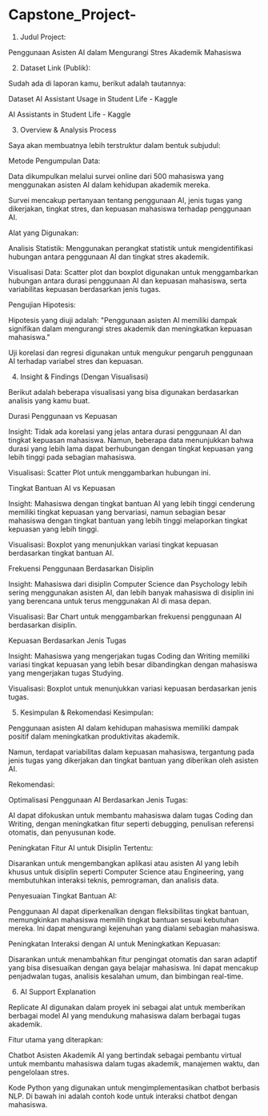 # Capstone_Project-

1. Judul Project:

Penggunaan Asisten AI dalam Mengurangi Stres Akademik Mahasiswa

2. Dataset Link (Publik):

Sudah ada di laporan kamu, berikut adalah tautannya:

Dataset AI Assistant Usage in Student Life - Kaggle

AI Assistants in Student Life - Kaggle

3. Overview & Analysis Process

Saya akan membuatnya lebih terstruktur dalam bentuk subjudul:

Metode Pengumpulan Data:

Data dikumpulkan melalui survei online dari 500 mahasiswa yang menggunakan asisten AI dalam kehidupan akademik mereka.

Survei mencakup pertanyaan tentang penggunaan AI, jenis tugas yang dikerjakan, tingkat stres, dan kepuasan mahasiswa terhadap penggunaan AI.

Alat yang Digunakan:

Analisis Statistik: Menggunakan perangkat statistik untuk mengidentifikasi hubungan antara penggunaan AI dan tingkat stres akademik.

Visualisasi Data: Scatter plot dan boxplot digunakan untuk menggambarkan hubungan antara durasi penggunaan AI dan kepuasan mahasiswa, serta variabilitas kepuasan berdasarkan jenis tugas.

Pengujian Hipotesis:

Hipotesis yang diuji adalah: "Penggunaan asisten AI memiliki dampak signifikan dalam mengurangi stres akademik dan meningkatkan kepuasan mahasiswa."

Uji korelasi dan regresi digunakan untuk mengukur pengaruh penggunaan AI terhadap variabel stres dan kepuasan.

4. Insight & Findings (Dengan Visualisasi)

Berikut adalah beberapa visualisasi yang bisa digunakan berdasarkan analisis yang kamu buat.

Durasi Penggunaan vs Kepuasan

Insight: Tidak ada korelasi yang jelas antara durasi penggunaan AI dan tingkat kepuasan mahasiswa. Namun, beberapa data menunjukkan bahwa durasi yang lebih lama dapat berhubungan dengan tingkat kepuasan yang lebih tinggi pada sebagian mahasiswa.

Visualisasi: Scatter Plot untuk menggambarkan hubungan ini.

Tingkat Bantuan AI vs Kepuasan

Insight: Mahasiswa dengan tingkat bantuan AI yang lebih tinggi cenderung memiliki tingkat kepuasan yang bervariasi, namun sebagian besar mahasiswa dengan tingkat bantuan yang lebih tinggi melaporkan tingkat kepuasan yang lebih tinggi.

Visualisasi: Boxplot yang menunjukkan variasi tingkat kepuasan berdasarkan tingkat bantuan AI.

Frekuensi Penggunaan Berdasarkan Disiplin

Insight: Mahasiswa dari disiplin Computer Science dan Psychology lebih sering menggunakan asisten AI, dan lebih banyak mahasiswa di disiplin ini yang berencana untuk terus menggunakan AI di masa depan.

Visualisasi: Bar Chart untuk menggambarkan frekuensi penggunaan AI berdasarkan disiplin.

Kepuasan Berdasarkan Jenis Tugas

Insight: Mahasiswa yang mengerjakan tugas Coding dan Writing memiliki variasi tingkat kepuasan yang lebih besar dibandingkan dengan mahasiswa yang mengerjakan tugas Studying.

Visualisasi: Boxplot untuk menunjukkan variasi kepuasan berdasarkan jenis tugas.

5. Kesimpulan & Rekomendasi
Kesimpulan:

Penggunaan asisten AI dalam kehidupan mahasiswa memiliki dampak positif dalam meningkatkan produktivitas akademik.

Namun, terdapat variabilitas dalam kepuasan mahasiswa, tergantung pada jenis tugas yang dikerjakan dan tingkat bantuan yang diberikan oleh asisten AI.

Rekomendasi:

Optimalisasi Penggunaan AI Berdasarkan Jenis Tugas:

AI dapat difokuskan untuk membantu mahasiswa dalam tugas Coding dan Writing, dengan meningkatkan fitur seperti debugging, penulisan referensi otomatis, dan penyusunan kode.

Peningkatan Fitur AI untuk Disiplin Tertentu:

Disarankan untuk mengembangkan aplikasi atau asisten AI yang lebih khusus untuk disiplin seperti Computer Science atau Engineering, yang membutuhkan interaksi teknis, pemrograman, dan analisis data.

Penyesuaian Tingkat Bantuan AI:

Penggunaan AI dapat diperkenalkan dengan fleksibilitas tingkat bantuan, memungkinkan mahasiswa memilih tingkat bantuan sesuai kebutuhan mereka. Ini dapat mengurangi kejenuhan yang dialami sebagian mahasiswa.

Peningkatan Interaksi dengan AI untuk Meningkatkan Kepuasan:

Disarankan untuk menambahkan fitur pengingat otomatis dan saran adaptif yang bisa disesuaikan dengan gaya belajar mahasiswa. Ini dapat mencakup penjadwalan tugas, analisis kesalahan umum, dan bimbingan real-time.

6. AI Support Explanation

Replicate AI digunakan dalam proyek ini sebagai alat untuk memberikan berbagai model AI yang mendukung mahasiswa dalam berbagai tugas akademik.

Fitur utama yang diterapkan:

Chatbot Asisten Akademik AI yang bertindak sebagai pembantu virtual untuk membantu mahasiswa dalam tugas akademik, manajemen waktu, dan pengelolaan stres.

Kode Python yang digunakan untuk mengimplementasikan chatbot berbasis NLP. Di bawah ini adalah contoh kode untuk interaksi chatbot dengan mahasiswa.

